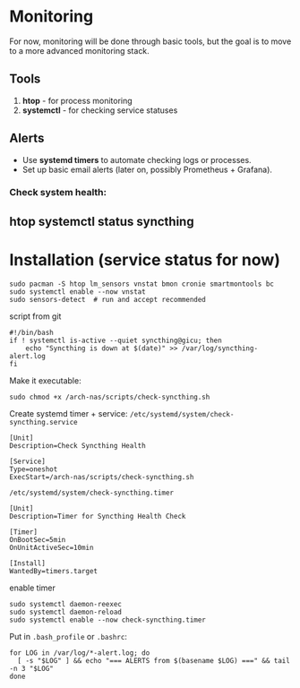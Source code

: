 # Monitoring

For now, monitoring will be done through basic tools, but the goal is to move to a more advanced monitoring stack.

## Tools
1. **htop** - for process monitoring
2. **systemctl** - for checking service statuses

## Alerts
- Use **systemd timers** to automate checking logs or processes.
- Set up basic email alerts (later on, possibly Prometheus + Grafana).

### Check system health:
htop
systemctl status syncthing
---
# Installation (service status for now)
```
sudo pacman -S htop lm_sensors vnstat bmon cronie smartmontools bc
sudo systemctl enable --now vnstat
sudo sensors-detect  # run and accept recommended
```
script from git
```
#!/bin/bash
if ! systemctl is-active --quiet syncthing@gicu; then
    echo "Syncthing is down at $(date)" >> /var/log/syncthing-alert.log
fi
```
Make it executable:
```
sudo chmod +x /arch-nas/scripts/check-syncthing.sh
```
Create systemd timer + service:
`/etc/systemd/system/check-syncthing.service`
```
[Unit]
Description=Check Syncthing Health

[Service]
Type=oneshot
ExecStart=/arch-nas/scripts/check-syncthing.sh
```
`/etc/systemd/system/check-syncthing.timer`
```
[Unit]
Description=Timer for Syncthing Health Check

[Timer]
OnBootSec=5min
OnUnitActiveSec=10min

[Install]
WantedBy=timers.target
```
enable timer 
```
sudo systemctl daemon-reexec
sudo systemctl daemon-reload
sudo systemctl enable --now check-syncthing.timer
```
Put in `.bash_profile` or `.bashrc`:
```
for LOG in /var/log/*-alert.log; do
  [ -s "$LOG" ] && echo "=== ALERTS from $(basename $LOG) ===" && tail -n 3 "$LOG"
done
```
